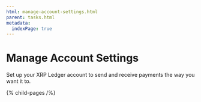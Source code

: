 ```yaml
---
html: manage-account-settings.html
parent: tasks.html
metadata:
  indexPage: true
---
```

# Manage Account Settings

Set up your XRP Ledger account to send and receive payments the way you want it to.


{% child-pages /%}
